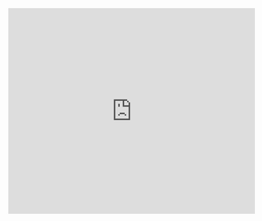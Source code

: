 <iframe src="https://www.youtube.com/embed/mU1JcPikdMs?wmode=transparent" allowfullscreen frameborder="0" height="417" width="500"></iframe>
